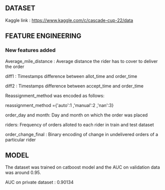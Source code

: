 ## **DATASET**
Kaggle link : https://www.kaggle.com/c/cascade-cup-22/data

## **FEATURE ENGINEERING**
### **New features added**

Average_mile_distance : Average distance the rider has to cover to deliver the order

diff1 : Timestamps difference between allot_time and order_time

diff2 : Timestamps difference between accept_time and order_time

Reassignment_method was encoded as follows:

reassignment_method ={'auto':1 ,'manual':2 ,'nan':3}

order_day and month: Day and month on which the order was placed

riders: Frequency of orders alloted to each rider in train and test dataset

order_change_final : Binary encoding of change in undelivered orders of a particular rider

## **MODEL**

The dataset was trained on catboost model and the AUC on validation data was around 0.95.

AUC on private dataset : 0.90134


